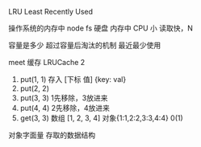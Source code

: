 LRU Least Recently Used

操作系统的内存中
node fs
硬盘
 内存中 CPU  小 读取快，N 

容量是多少  超过容量后淘汰的机制
    最近最少使用

meet 缓存
LRUCache
    2
1. put(1, 1)  存入 [下标 值]
    {key: val}
2. put(2, 2)
3. put(3, 3)  1先移除，3放进来
4. put(4, 4)  2先移除，4放进来
5. get(3, 3)
 数组 [1, 2, 3, 4] 对象{1:1,2:2,3:3,4:4} 0(1)

对象字面量  存取的数据结构